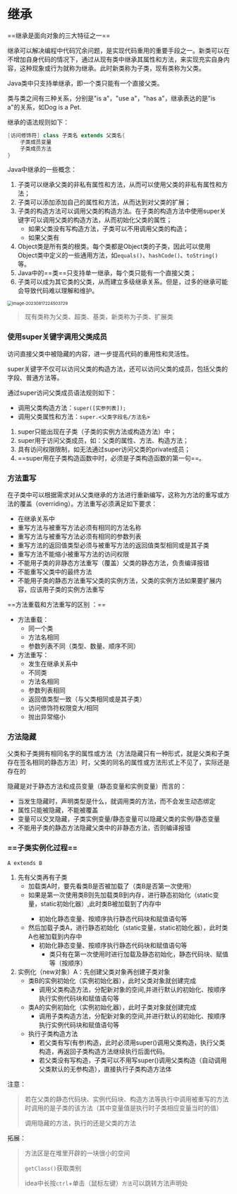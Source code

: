 # 继承

==继承是面向对象的三大特征之一==

继承可以解决编程中代码冗余问题，是实现代码重用的重要手段之一。新类可以在不增加自身代码的情况下，通过从现有类中继承其属性和方法，来实现充实自身内容，这种现象或行为就称为继承。此时新类称为子类，现有类称为父类。

Java类中只支持单继承，即一个类只能有一个直接父类。

类与类之间有三种关系，分别是"is a"，"use a"，"has a"，继承表达的是"is a"的关系，如Dog is a Pet.

继承的语法规则如下：

```java
[访问修饰符] class 子类名 extends 父类名{
    子类成员变量
    子类成员方法
}
```

Java中继承的一些概念：

1. 子类可以继承父类的非私有属性和方法，从而可以使用父类的非私有属性和方法；
2. 子类可以添加添加自己的属性和方法，从而达到对父类的扩展；
3. 子类的构造方法可以调用父类的构造方法。在子类的构造方法中使用super关键字可以调用父类的构造方法，从而初始化父类的属性；
   - 如果父类没有写构造方法，子类可以不用调用父类的构造；
   - 如果父类有
4. Object类是所有类的根类。每个类都是Object类的子类，因此可以使用Object类中定义的一些通用方法，如`equals()`、`hashCode()`、`toString()`等。
5. Java中的==类==只支持单一继承，每个类只能有一个直接父类；
6. 子类可以成为其它类的父类，从而建立多级继承关系。但是，过多的继承可能会导致代码难以理解和维护。

<img src="https://gitee.com/Yachnee/images/raw/master/images/image-20230817224503729.png" alt="image-20230817224503729" style="zoom: 67%;" />

> 现有类称为父类、超类、基类，新类称为子类、扩展类

### 使用super关键字调用父类成员

访问直接父类中被隐藏的内容，进一步提高代码的重用性和灵活性。

super关键字不仅可以访问父类的构造方法，还可以访问父类的成员，包括父类的字段、普通方法等。

通过super访问父类成员语法规则如下：

- 调用父类构造方法：`super([实参列表]);`
- 调用父类属性和方法：`super.<父类字段名/方法名>`

1. super只能出现在子类（子类的实例方法或构造方法）中；
2. super用于访问父类成员，如：父类的属性、方法、构造方法；
3. 具有访问权限限制，如无法通过super访问父类的private成员；
4. ==super用在子类构造函数中时，必须是子类构造函数的第一句==。

### 方法重写

在子类中可以根据需求对从父类继承的方法进行重新编写，这称为方法的重写或方法的覆盖（overriding）。方法重写必须满足如下要求：

- 在继承关系中
- 重写方法与被重写方法必须有相同的方法名称
- 重写方法与被重写方法必须有相同的参数列表
- 重写方法的返回值类型必须与被重写方法的返回值类型相同或是其子类
- 重写方法不能缩小被重写方法的访问权限
- 不能用子类的非静态方法重写（覆盖）父类的静态方法，负责编译报错
- 不能重写父类中的最终方法
- 不能用子类的静态方法重写父类的实例方法，父类的实例方法如果要扩展内容，应该用子类的实例方法重写

==方法重载和方法重写的区别 ：==

- 方法重载：
  - 同一个类
  - 方法名相同
  - 参数列表不同（类型、数量、顺序不同）
- 方法重写：
  - 发生在继承关系中
  - 不同类
  - 方法名相同
  - 参数列表相同
  - 返回值类型一致（与父类相同或是其子类）
  - 访问修饰符权限变大/相同
  - 抛出异常缩小

### 方法隐藏

父类和子类拥有相同名字的属性或方法（方法隐藏只有一种形式，就是父类和子类存在签名相同的静态方法）时，父类的同名的属性或方法形式上不见了，实际还是存在的

隐藏是对于静态方法和成员变量（静态变量和实例变量）而言的：

- 当发生隐藏时，声明类型是什么，就调用类的方法，而不会发生动态绑定
- 属性只能被隐藏，不能被覆盖
- 变量可以交叉隐藏，子类实例变量/静态变量可以隐藏父类的实例/静态变量
- 不能用子类的静态方法隐藏父类中的非静态方法，否则编译报错

### ==子类实例化过程==

`A extends B`

1. 先有父类再有子类
   - 加载类A时，要先看类B是否被加载了（类B是否第一次使用）
   - 如果是第一次使用类B则先加载类B到内存，进行静态初始化（static变量，static初始化器<clinit>）,此时类B被加载到了内存中
     - 初始化静态变量、按顺序执行静态代码块和赋值语句等
   - 然后加载子类A，进行静态初始化（static变量，static初始化器），此时类A也被加载到内存中
     - 初始化静态变量、按顺序执行静态代码块和赋值语句等
       - 类只有在第一次使用时进行加载及静态初始化，静态代码块、赋值等（按顺序）
2. 实例化（new对象）A：先创建父类对象再创建子类对象
   - 类B的实例初始化（实例初始化器），此时父类对象就创建完成
     - 调用父类构造方法，分配新对象的空间,并进行默认的初始化、按顺序执行实例代码块和赋值语句等
   - 类A的实例初始化（实例初始化器），此时子类对象就创建完成
     - 调用子类构造方法，分配新对象的空间,并进行默认的初始化、按顺序执行实例代码块和赋值语句等
   - 执行子类构造方法
     - 若父类有写(有参)构造，此时必须用super()调用父类构造，执行父类构造，再返回子类构造方法继续执行后面代码。
     - 若父类没有写构造，子类可以不用写super()调用父类构造（自动调用父类默认的无参构造），直接执行子类构造方法体

注意：

> 若在父类的静态代码块、实例代码块、构造方法等执行中调用被重写的方法时调用的是子类的该方法（其中变量值是执行时子类相应变量当时的值）
>
> 调用隐藏的方法，执行的还是父类的方法

拓展：

> 方法区是在堆里开辟的一块很小的空间
>
> `getClass()`获取类别
>
> idea中长按`ctrl`+单击（鼠标左键）`方法`可以跳转方法声明处
